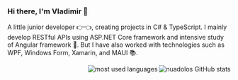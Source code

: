 ### Hi there, I'm Vladimir 👋

A little junior developer 👉👈, creating projects in C# & TypeScript. I mainly develop RESTful APIs using ASP.NET Core framework and intensive study of Angular framework 🤔. But I have also worked with technologies such as WPF, Windows Form, Xamarin, and MAUI 📚.

<img src="https://github-readme-stats-peach-kappa-40.vercel.app/api/?username=nuadolos&show_icons=true&count_private=true&title_color=fff&icon_color=79ff97&text_color=9f9f9f&bg_color=151515" alt="nuadolos GitHub stats" align="right" />

<img src="https://github-readme-stats-peach-kappa-40.vercel.app/api/top-langs/?username=nuadolos&title_color=fff&icon_color=79ff97&text_color=9f9f9f&bg_color=151515" alt="most used languages" align="right" />
